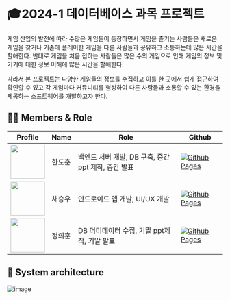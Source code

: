 # 🎓2024-1 데이터베이스 과목 프로젝트
게임 산업의 발전에 따라 수많은 게임들이 등장하면서 게임을 즐기는 사람들은 새로운 게임을 찾거나 기존에 플레이한 게임을 다른 사람들과 공유하고 소통하는데 많은 시간을 할애한다. 반대로 게임을 처음 접하는 사람들은 많은 수의 게임으로 인해 게임의 정보 및 기기에 대한 정보 이해에 많은 시간을 할애한다. 


따라서 본 프로젝트는 다양한 게임들의 정보를 수집하고 이를 한 곳에서 쉽게 접근하여 확인할 수 있고 각 게임마다 커뮤니티를 형성하여 다른 사람들과 소통할 수 있는 환경을 제공하는 소프트웨어를 개발하고자 한다.

## 👨‍🦲 Members & Role
| **Profile**                                                                                  | **Name** | **Role**                           | **Github**                                                                                                                                           |
|----------------------------------------------------------------------------------------------|----------|------------------------------------|------------------------------------------------------------------------------------------------------------------------------------------------------|
| <img src='https://avatars.githubusercontent.com/u/133339497?v=4' height=80 width=80px></img> | 한도훈      | 백엔드 서버 개발, DB 구축, 중간 ppt 제작, 중간 발표 | [![Github Pages](https://img.shields.io/badge/github%20-121013?style=for-the-badge&logo=github&logoColor=white)](https://github.com/gnsehs)     |
| <img src='https://avatars.githubusercontent.com/u/150264653?v=4' height=80 width=80px></img> | 채승우      | 안드로이드 앱 개발, UI/UX 개발               | [![Github Pages](https://img.shields.io/badge/github%20-121013?style=for-the-badge&logo=github&logoColor=white)](https://github.com/apdlwjwjwj) |
| <img src='https://avatars.githubusercontent.com/u/154497475?v=4' height=80 width=80px></img> | 정의훈      | DB 더미데이터 수집, 기말 ppt제작, 기말 발표       | [![Github Pages](https://img.shields.io/badge/github%20-121013?style=for-the-badge&logo=github&logoColor=white)](https://github.com/defhoon)    |



## 🔨 System architecture
![image](https://github.com/gnsehs/gnsehs-2024-1-DB-Project/assets/133339497/db0db201-7887-4dae-b097-ce3410ac6bec)
